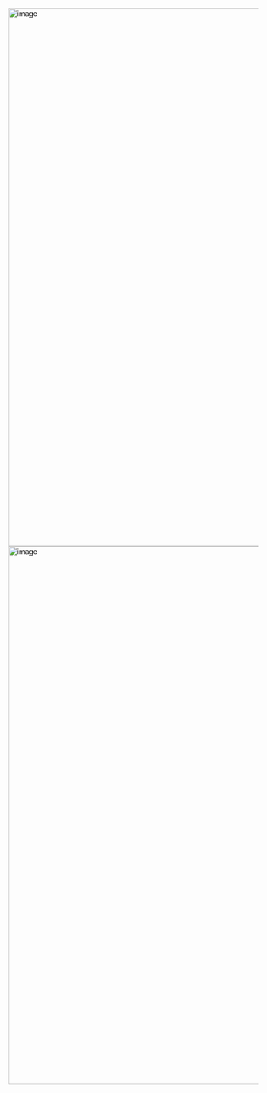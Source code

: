 <img width="1920" height="1080" alt="image" src="https://github.com/user-attachments/assets/2db2e72c-7f09-4d1f-b9eb-f61e2b9b47f0" />

<img width="1920" height="1080" alt="image" src="https://github.com/user-attachments/assets/740d59d7-c367-4f38-bc2a-8136aa0e80dd" />

